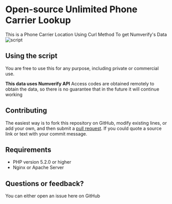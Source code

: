 # Open-source Unlimited Phone Carrier Lookup

This is a Phone Carrier Location Using Curl Method To get Numverify's Data
![script](https://user-images.githubusercontent.com/34350936/59162092-dab9d600-8ab0-11e9-85da-52ecb6478c7e.png)


## Using the script

You are free to use this for any purpose, including private or commercial use.

**This data uses Numverify API** Access codes are obtained remotely to obtain the data, so there is no guarantee that in the future it will continue working


## Contributing

The easiest way is to fork this repository on GitHub, modify existing lines, or add your own, and then submit a [pull request](https://help.github.com/en/articles/about-pull-requests). If you could quote a source link or text with your commit message.


## Requirements
 * PHP version 5.2.0 or higher
 * Nginx or Apache Server


## Questions or feedback?

You can either open an issue here on GitHub

